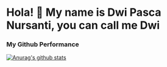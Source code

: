 # Hola! 👋 My name is Dwi Pasca Nursanti, you can call me Dwi



### My Github Performance
[![Anurag's github stats](https://github-readme-stats.vercel.app/api?username=Dwipasca)](https://github.com/anuraghazra/github-readme-stats)


<!--
**Dwipasca/Dwipasca** is a ✨ _special_ ✨ repository because its `README.md` (this file) appears on your GitHub profile.

Here are some ideas to get you started:

- 🔭 I’m currently working on ...
- 🌱 I’m currently learning ...
- 👯 I’m looking to collaborate on ...
- 🤔 I’m looking for help with ...
- 💬 Ask me about ...
- 📫 How to reach me: ...
- 😄 Pronouns: ...
- ⚡ Fun fact: ...
-->
